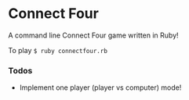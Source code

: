 # Connect Four

A command line Connect Four game written in Ruby!

To play `$ ruby connectfour.rb`

### Todos

- Implement one player (player vs computer) mode!